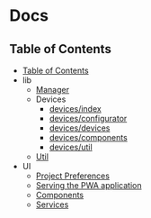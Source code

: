 # Docs

## Table of Contents

- [Table of Contents](#table-of-contents)
- lib
  - [Manager](./lib-manager.md)
  - Devices
    - [devices/index](./lib-devices-index.md)
    - [devices/configurator](./lib-devices-configurator.md)
    - [devices/devices](./lib-devices-devices.md)
    - [devices/components](./lib-devices-components.md)
    - [devices/util](./lib-devices-util.md)
  - [Util](./lib-util.md)
- UI
  - [Project Preferences](./project-preferences.md)
  - [Serving the PWA application](./pwa-info)
  - [Components](./components.md)
  - [Services](./services.md)

